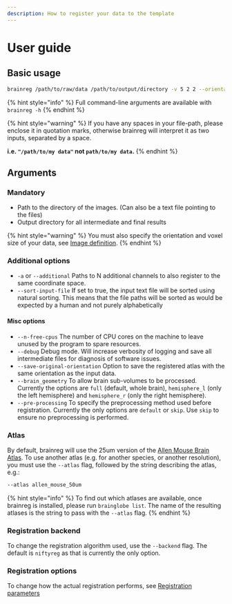 ```yaml
---
description: How to register your data to the template
---
```


# User guide

## Basic usage

```bash
brainreg /path/to/raw/data /path/to/output/directory -v 5 2 2 --orientation osl
```

{% hint style="info" %}
Full command-line arguments are available with `brainreg -h`
{% endhint %}

{% hint style="warning" %}
If you have any spaces in your file-path, please enclose it in quotation marks, otherwise brainreg will interpret it as two inputs, separated by a space.

**i.e. `"/path/to/my data"` not `path/to/my data`.**
{% endhint %}

## Arguments

### Mandatory

* Path to the directory of the images. (Can also be a text file pointing to the files)
* Output directory for all intermediate and final results

{% hint style="warning" %}
You must also specify the orientation and voxel size of your data, see [Image definition](../../cellfinder/image-orientation.md).
{% endhint %}

### Additional options

* `-a` or `--additional` Paths to N additional channels to also register to the same coordinate space.
* `--sort-input-file` If set to true, the input text file will be sorted using natural sorting. This means that the file paths will be sorted as would be expected by a human and not purely alphabetically

#### Misc options

* `--n-free-cpus` The number of CPU cores on the machine to leave unused by the program to spare resources.
* `--debug` Debug mode. Will increase verbosity of logging and save all intermediate files for diagnosis of software issues.
* `--save-original-orientation` Option to save the registered atlas with the same orientation as the input data.
* `--brain_geometry` To allow brain sub-volumes to be processed. Currently the options are `full` (default, whole brain), `hemisphere_l` (only the left hemisphere) and `hemisphere_r` (only the right hemisphere).
* `--pre-processing` To specify the preprocessing method used before registration. Currently the only options are `default` or `skip`. Use `skip` to ensure no preprocessing is performed.

### Atlas

By default, brainreg will use the 25um version of the [Allen Mouse Brain Atlas](https://mouse.brain-map.org/). To use another atlas (e.g. for another species, or another resolution), you must use the `--atlas` flag, followed by the string describing the atlas, e.g.:

```bash
--atlas allen_mouse_50um
```

{% hint style="info" %}
To find out which atlases are available, once brainreg is installed, please run `brainglobe list`. The name of the resulting atlases is the string to pass with the `--atlas` flag.
{% endhint %}

### Registration backend

To change the registration algorithm used, use the `--backend` flag. The default is `niftyreg` as that is currently the only option.

### Registration options

To change how the actual registration performs, see [Registration parameters](parameters.md)

